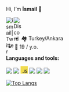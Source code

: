  Hi, I’m <b>İsmail</b> 👋


<a href="https://twitter.com/ismailfp">
  <img align="left" alt="ismail| Twitter" width="21px" src="https://raw.githubusercontent.com/anuraghazra/anuraghazra/master/assets/twitter.svg" />
</a>

<a href="İsmail#0031">
  <img align="left" alt=" Discord" width="21px" src="https://raw.githubusercontent.com/anuraghazra/anuraghazra/master/assets/discord-round.svg" />
</a>

<br />
<br />

- 🏘 Turkey/Ankara
- 🎂 19 / y.o.



**Languages and tools:**  

<code><img height="20" src="https://user-images.githubusercontent.com/49169815/121769727-eba0f480-cb6d-11eb-949e-f9671aceea07.png"></code>
<code><img height="20" src="https://user-images.githubusercontent.com/49169815/121769762-1e4aed00-cb6e-11eb-9a42-ee103fe2d268.png"></code>
<code><img height="20" src="https://raw.githubusercontent.com/github/explore/80688e429a7d4ef2fca1e82350fe8e3517d3494d/topics/javascript/javascript.png"></code>
<code><img height="20" src="https://user-images.githubusercontent.com/49169815/121769695-c8764500-cb6d-11eb-9b4f-c1bf18cd6147.png"></code>
<code><img height="20" src="https://user-images.githubusercontent.com/49169815/121769742-01161e80-cb6e-11eb-96cd-0eb2ca09703e.png"></code>
<code><img height="25" src="https://user-images.githubusercontent.com/49169815/121769861-a3ce9d00-cb6e-11eb-8865-67cfc552475c.png"></code>






    


[![Top Langs](https://github-readme-stats.vercel.app/api/top-langs/?username=ismailfp&layout=compact)](https://github.com/anuraghazra/github-readme-stats)
